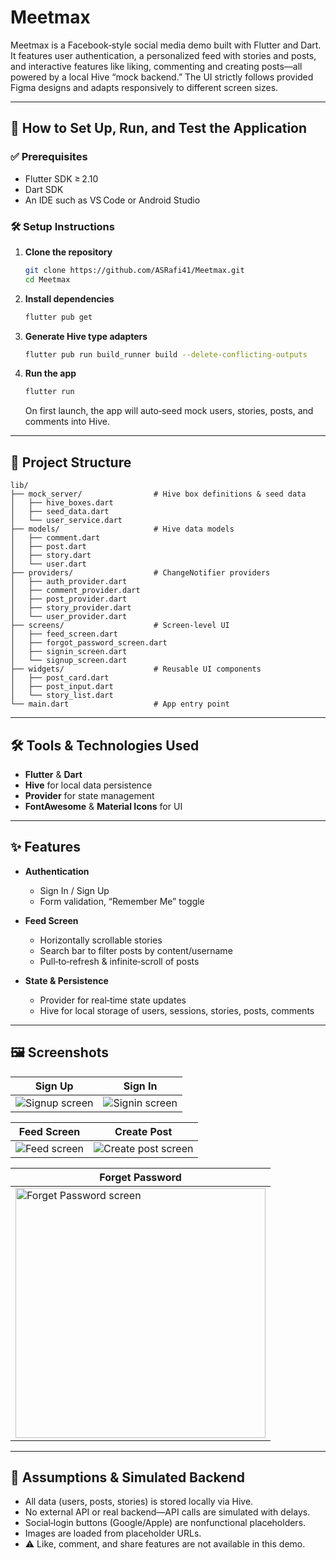 # Meetmax

Meetmax is a Facebook‑style social media demo built with Flutter and Dart. It features user authentication, a personalized feed with stories and posts, and interactive features like liking, commenting and creating posts—all powered by a local Hive “mock backend.” The UI strictly follows provided Figma designs and adapts responsively to different screen sizes.

---

## 🔧 How to Set Up, Run, and Test the Application

### ✅ Prerequisites
- Flutter SDK ≥ 2.10
- Dart SDK
- An IDE such as VS Code or Android Studio

### 🛠 Setup Instructions
1. **Clone the repository**
   ```bash
   git clone https://github.com/ASRafi41/Meetmax.git
   cd Meetmax
   ```

2. **Install dependencies**
   ```bash
   flutter pub get
   ```

3. **Generate Hive type adapters**
   ```bash
   flutter pub run build_runner build --delete-conflicting-outputs
   ```

4. **Run the app**
   ```bash
   flutter run
   ```
   On first launch, the app will auto‑seed mock users, stories, posts, and comments into Hive.

---

## 📁 Project Structure

```
lib/
├── mock_server/                # Hive box definitions & seed data
│   ├── hive_boxes.dart
│   ├── seed_data.dart
│   └── user_service.dart
├── models/                     # Hive data models
│   ├── comment.dart
│   ├── post.dart
│   ├── story.dart
│   └── user.dart
├── providers/                  # ChangeNotifier providers
│   ├── auth_provider.dart
│   ├── comment_provider.dart
│   ├── post_provider.dart
│   ├── story_provider.dart
│   └── user_provider.dart
├── screens/                    # Screen-level UI
│   ├── feed_screen.dart
│   ├── forgot_password_screen.dart
│   ├── signin_screen.dart
│   └── signup_screen.dart
├── widgets/                    # Reusable UI components
│   ├── post_card.dart
│   ├── post_input.dart
│   └── story_list.dart
└── main.dart                   # App entry point
```

---

## 🛠 Tools & Technologies Used

- **Flutter** & **Dart**
- **Hive** for local data persistence
- **Provider** for state management
- **FontAwesome** & **Material Icons** for UI

---

## ✨ Features

- **Authentication**
    - Sign In / Sign Up
    - Form validation, “Remember Me” toggle

- **Feed Screen**
    - Horizontally scrollable stories
    - Search bar to filter posts by content/username
    - Pull‑to‑refresh & infinite‑scroll of posts

- **State & Persistence**
    - Provider for real‑time state updates
    - Hive for local storage of users, sessions, stories, posts, comments

---
## 🖼 Screenshots

| Sign Up                                          | Sign In                                          |
|--------------------------------------------------|--------------------------------------------------|
| ![Signup screen](assets/screenshots/SignUp.jpg)  | ![Signin screen](assets/screenshots/SignIn.jpg)  |

| Feed Screen                                       | Create Post                                              |
|---------------------------------------------------|----------------------------------------------------------|
| ![Feed screen](assets/screenshots/FeedScreen.jpg) | ![Create post screen](assets/screenshots/CreatePost.jpg) |

| Forget Password                                                                             |
|---------------------------------------------------------------------------------------------|
| <img src="assets/screenshots/ForgetPassword.jpg" alt="Forget Password screen" width="400"/> |

---

## 📄 Assumptions & Simulated Backend

- All data (users, posts, stories) is stored locally via Hive.
- No external API or real backend—API calls are simulated with delays.
- Social‑login buttons (Google/Apple) are nonfunctional placeholders.
- Images are loaded from placeholder URLs.  
- ⚠️ Like, comment, and share features are not available in this demo.

